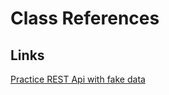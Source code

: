 # Class References

## Links
[Practice REST Api with fake data](https://jsonplaceholder.typicode.com/guide/)


